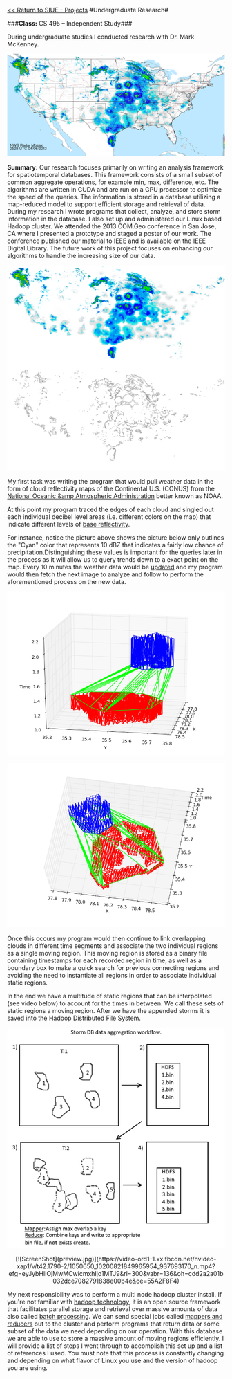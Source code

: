 [<< Return to SIUE - Projects](https://github.com/brianolsen87/SIUE-Projects)
#Undergraduate Research#

###**Class:** CS 495 &ndash; Independent Study###

During undergraduate studies I conducted research with Dr. Mark McKenney. 

![](CONUS.gif)

**Summary:** Our research focuses primarily on writing an analysis framework for spatiotemporal databases. This framework consists of a small subset of common aggregate operations, for example min, max, difference, etc. The algorithms are written in CUDA and are run on a GPU processor to 
optimize the speed of the queries. The information is stored in a database utilizing a map-reduced model to support efficient storage and retrieval of data. During my research I wrote programs that collect, analyze, and store storm information in the database. I also set up and administered our Linux based Hadoop cluster. We attended the 2013 COM.Geo conference in San Jose, CA where I presented a prototype and staged a poster of our work. The conference published our material to IEEE and is available on the IEEE Digital Library. The future work of this project focuses on enhancing our algorithms to handle the increasing size of our data.

![](combined.png)		

My first task was writing the program that would pull weather data in the form of cloud reflectivity maps of the Continental U.S. (CONUS) from the [National Oceanic &amp Atmospheric Administration](http://forecast.weather.gov/jetstream/doppler/ridge_download.htm) better known as NOAA. 

At this point my program traced the edges of each cloud and singled out each individual decibel level areas (i.e. different colors on the map) that indicate different levels of [base reflectivity](http://forecast.weather.gov/jetstream/doppler/baserefl.htm).

For instance, notice the picture above shows the picture below only outlines the "Cyan" color that represents 10 dBZ that indicates a fairly low chance of precipitation.Distinguishing these values is important for the queries later in the process as it will allow us to query trends down to a exact point on the map. Every 10 minutes the weather data would be [updated](http://radar.weather.gov/ridge/Conus/RadarImg/latest_radaronly.gif) and my program would then fetch the next image to analyze and follow to perform the aforementioned process on the new data.

![](plot3DHoriz.png)	

![](plot3DVert.png)	

Once this occurs my program would then continue to link overlapping clouds in different time segments and associate the two individual regions as a single moving region. This moving region is stored as a binary file containing timestamps for each recorded region in time, as well as a boundary box to make a quick search for previous connecting regions and avoiding the need to instantiate all regions in order to associate individual static regions. 

In the end we have a multitude of static regions that can be interpolated (see video below) to account for the times in between. We call these sets of static regions a moving region. After we have the appended storms it is saved into the Hadoop Distributed File System.</p>

![](workflow.png)	

<center>				
[![ScreenShot](preview.jpg)](https://video-ord1-1.xx.fbcdn.net/hvideo-xap1/v/t42.1790-2/1050650_10200821849965954_937693170_n.mp4?efg=eyJybHIiOjMwMCwicmxhIjo1MTJ9&rl=300&vabr=136&oh=cdd2a2a01b032dce7082791838e00b4e&oe=55A2F8F4)
</center>

My next responsibility was to perform a multi node hadoop cluster install. If you're not familiar 
with [hadoop technology](http://hadoop.apache.org/), it is an open source framework that facilitates parallel storage and retrieval over massive amounts of data also called <a href="http://en.wikipedia.org/wiki/Batch_processing" target="_blank">batch processing</a>. We can send special jobs called <a href = "http://hadoop.apache.org/docs/r1.2.1/mapred_tutorial.html" target="_blank">mappers and reducers</a> out to the cluster and perform programs that return data or some subset of the data we need depending on our operation. With this database we are able to use to store a massive amount of moving regions efficiently. I will provide a list of steps I went through to accomplish this set up and a list of references I used. You must note that this process 
is constantly changing and depending on what flavor of Linux you use and the version of hadoop you are using.